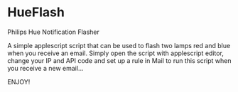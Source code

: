 HueFlash
========

Philips Hue Notification Flasher

A simple applescript script that can be used to flash two lamps red and blue when you receive an email.
Simply open the script with applescript editor, change your IP and API code and set up a rule in Mail to run this script when you receive a new email...

ENJOY!